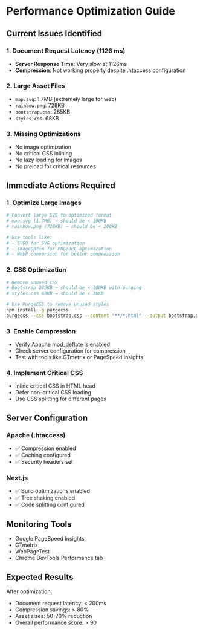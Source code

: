 # Performance Optimization Guide

## Current Issues Identified

### 1. Document Request Latency (1126 ms)
- **Server Response Time**: Very slow at 1126ms
- **Compression**: Not working properly despite .htaccess configuration

### 2. Large Asset Files
- `map.svg`: 1.7MB (extremely large for web)
- `rainbow.png`: 728KB
- `bootstrap.css`: 285KB
- `styles.css`: 68KB

### 3. Missing Optimizations
- No image optimization
- No critical CSS inlining
- No lazy loading for images
- No preload for critical resources

## Immediate Actions Required

### 1. Optimize Large Images
```bash
# Convert large SVG to optimized format
# map.svg (1.7MB) → should be < 100KB
# rainbow.png (728KB) → should be < 200KB

# Use tools like:
# - SVGO for SVG optimization
# - ImageOptim for PNG/JPG optimization
# - WebP conversion for better compression
```

### 2. CSS Optimization
```bash
# Remove unused CSS
# Bootstrap 285KB → should be < 100KB with purging
# styles.css 68KB → should be < 30KB

# Use PurgeCSS to remove unused styles
npm install -g purgecss
purgecss --css bootstrap.css --content "**/*.html" --output bootstrap.optimized.css
```

### 3. Enable Compression
- Verify Apache mod_deflate is enabled
- Check server configuration for compression
- Test with tools like GTmetrix or PageSpeed Insights

### 4. Implement Critical CSS
- Inline critical CSS in HTML head
- Defer non-critical CSS loading
- Use CSS splitting for different pages

## Server Configuration

### Apache (.htaccess)
- ✅ Compression enabled
- ✅ Caching configured
- ✅ Security headers set

### Next.js
- ✅ Build optimizations enabled
- ✅ Tree shaking enabled
- ✅ Code splitting configured

## Monitoring Tools
- Google PageSpeed Insights
- GTmetrix
- WebPageTest
- Chrome DevTools Performance tab

## Expected Results
After optimization:
- Document request latency: < 200ms
- Compression savings: > 80%
- Asset sizes: 50-70% reduction
- Overall performance score: > 90
